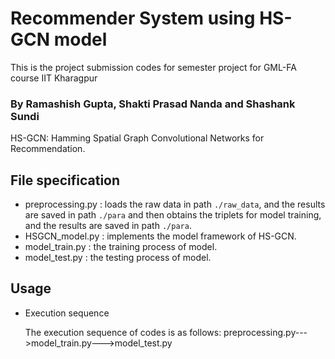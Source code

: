 # Recommender System using HS-GCN model
This is the project submission codes for semester project for GML-FA course IIT Kharagpur
### By Ramashish Gupta, Shakti Prasad Nanda and Shashank Sundi

HS-GCN: Hamming Spatial Graph Convolutional Networks for Recommendation.

## File specification
* preprocessing.py : loads the raw data in path `./raw_data`, and the results are saved in path `./para` and then obtains the triplets for model training, and the results are saved in path `./para`.
* HSGCN_model.py : implements the model framework of HS-GCN.
* model_train.py : the training process of model.
* model_test.py : the testing process of model.

## Usage
* Execution sequence

  The execution sequence of codes is as follows: preprocessing.py--->model_train.py--->model_test.py
